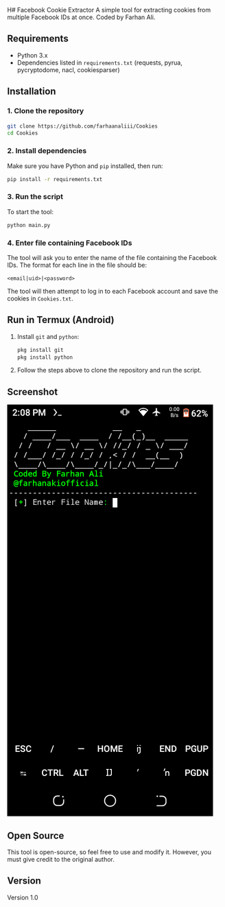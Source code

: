 H# Facebook Cookie Extractor
A simple tool for extracting cookies from multiple Facebook IDs at once. Coded by Farhan Ali.

## Requirements
- Python 3.x
- Dependencies listed in `requirements.txt` (requests, pyrua, pycryptodome, nacl, cookiesparser)

## Installation

### 1. Clone the repository
```bash
git clone https://github.com/farhaanaliii/Cookies
cd Cookies
```

### 2. Install dependencies
Make sure you have Python and `pip` installed, then run:
```bash
pip install -r requirements.txt
```

### 3. Run the script
To start the tool:
```bash
python main.py
```

### 4. Enter file containing Facebook IDs
The tool will ask you to enter the name of the file containing the Facebook IDs. The format for each line in the file should be:
```
<email|uid>|<password>
```

The tool will then attempt to log in to each Facebook account and save the cookies in `Cookies.txt`.

## Run in Termux (Android)
1. Install `git` and `python`:
   ```bash
   pkg install git
   pkg install python
   ```

2. Follow the steps above to clone the repository and run the script.

## Screenshot
![Screenshot](https://github.com/farhaanaliii/Cookies/raw/main/Screenshot_20230717-140826.png)

## Open Source
This tool is open-source, so feel free to use and modify it. However, you must give credit to the original author.

## Version
Version 1.0
